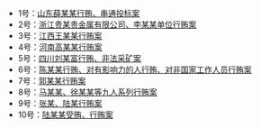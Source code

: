 - 1号：[山东薛某某行贿、串通投标案](https://www.ibiji.cn/#/doc/anli-lianhe/jjl001)
- 2号：[浙江贵某贵金属有限公司、李某某单位行贿案](https://www.ibiji.cn/#/doc/anli-lianhe/jjl002)
- 3号：[江西王某某行贿案](https://www.ibiji.cn/#/doc/anli-lianhe/jjl003)
- 4号：[河南高某某行贿案](https://www.ibiji.cn/#/doc/anli-lianhe/jjl004)
- 5号：[四川刘某富行贿、非法采矿案](https://www.ibiji.cn/#/doc/anli-lianhe/jjl005)
- 6号：[陈某某行贿、对有影响力的人行贿、对非国家工作人员行贿案](https://www.ibiji.cn/#/doc/anli-lianhe/jjl006)
- 7号：[郭某某行贿案](https://www.ibiji.cn/#/doc/anli-lianhe/jjl007)
- 8号：[马某某、徐某某等九人系列行贿案](https://www.ibiji.cn/#/doc/anli-lianhe/jjl008)
- 9号：[张某、陆某行贿案](https://www.ibiji.cn/#/doc/anli-lianhe/jjl009)
- 10号：[陆某某受贿、行贿案](https://www.ibiji.cn/#/doc/anli-lianhe/jjl010)